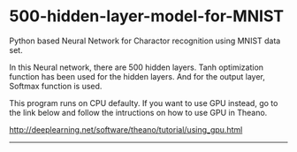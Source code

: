 # 500-hidden-layer-model-for-MNIST

Python based Neural Network for Charactor recognition using MNIST data set.

In this Neural network, there are 500 hidden layers.
Tanh optimization function has been used for the hidden layers.
And for the output layer, Softmax function is used.

This program runs on CPU defaulty.
If you want to use GPU instead, go to the link below and follow the intructions on how to use GPU in Theano.

http://deeplearning.net/software/theano/tutorial/using_gpu.html

---------------------------------------------------------------------------------------------------------------------
